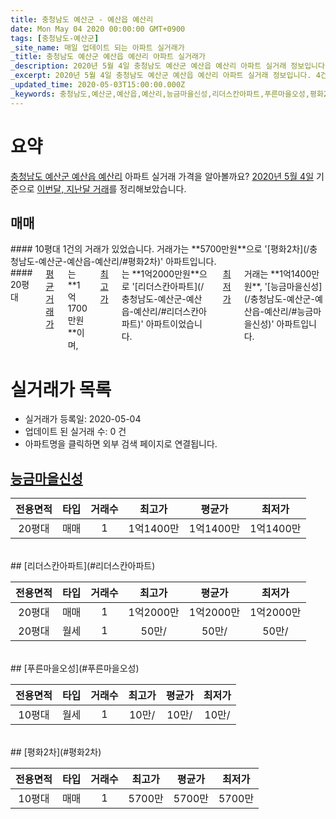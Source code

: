 ```yaml
---
title: 충청남도 예산군 - 예산읍 예산리
date: Mon May 04 2020 00:00:00 GMT+0900
tags: [충청남도-예산군]
_site_name: 매일 업데이트 되는 아파트 실거래가
_title: 충청남도 예산군 예산읍 예산리 아파트 실거래가
_description: 2020년 5월 4일 충청남도 예산군 예산읍 예산리 아파트 실거래 정보입니다. 4건 아파트 정보가 있습니다.
_excerpt: 2020년 5월 4일 충청남도 예산군 예산읍 예산리 아파트 실거래 정보입니다. 4건 아파트 정보가 있습니다.
_updated_time: 2020-05-03T15:00:00.000Z
_keywords: 충청남도,예산군,예산읍,예산리,능금마을신성,리더스칸아파트,푸른마을오성,평화2차
---
```





# 요약
<ins>충청남도 예산군 예산읍 예산리</ins> 아파트 실거래 가격을 알아볼까요? <ins>2020년 5월 4일</ins> 기준으로 <ins>이번달, 지난달 거래</ins>를 정리해보았습니다.

## 매매
<div class="container">
<div class="six columns" markdown="1">
#### 10평대
1건의 거래가 있었습니다. 거래가는 **5700만원**으로 '[평화2차](/충청남도-예산군-예산읍-예산리/#평화2차)' 아파트입니다.
</div>
<div class="six columns" markdown="1">
#### 20평대
<ins>평균 거래가</ins>는 **1억1700만원**이며, <ins>최고가</ins>는 **1억2000만원**으로 '[리더스칸아파트](/충청남도-예산군-예산읍-예산리/#리더스칸아파트)' 아파트이었습니다. <ins>최저가</ins> 거래는 **1억1400만원**, '[능금마을신성](/충청남도-예산군-예산읍-예산리/#능금마을신성)' 아파트입니다.
</div>
</div>



# 실거래가 목록
- 실거래가 등록일: 2020-05-04
- 업데이트 된 실거래 수: 0 건
- 아파트명을 클릭하면 외부 검색 페이지로 연결됩니다.

## [능금마을신성](#능금마을신성)

|전용면적|타입|거래수|최고가|평균가|최저가|
|:---:|:---:|:---:|:---:|:---:|:---:|
|20평대|<span class="deal-type-1">매매</span>|1|1억1400만|1억1400만|1억1400만|

<br/>
## [리더스칸아파트](#리더스칸아파트)

|전용면적|타입|거래수|최고가|평균가|최저가|
|:---:|:---:|:---:|:---:|:---:|:---:|
|20평대|<span class="deal-type-1">매매</span>|1|1억2000만|1억2000만|1억2000만|
|20평대|<span class="deal-type-3">월세</span>|1|50만/|50만/|50만/|

<br/>
## [푸른마을오성](#푸른마을오성)

|전용면적|타입|거래수|최고가|평균가|최저가|
|:---:|:---:|:---:|:---:|:---:|:---:|
|10평대|<span class="deal-type-3">월세</span>|1|10만/|10만/|10만/|

<br/>
## [평화2차](#평화2차)

|전용면적|타입|거래수|최고가|평균가|최저가|
|:---:|:---:|:---:|:---:|:---:|:---:|
|10평대|<span class="deal-type-1">매매</span>|1|5700만|5700만|5700만|

<br/>



